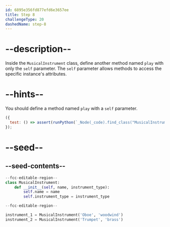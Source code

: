 ```yaml
---
id: 6895e356fd877efd6e3657ee
title: Step 8
challengeType: 20
dashedName: step-8
---
```


# --description--


Inside the `MusicalInstrument` class, define another method named `play` with only the `self` parameter. The `self` parameter allows methods to access the specific instance's attributes.

# --hints--

You should define a method named `play` with a `self` parameter.

```js
({
  test: () => assert(runPython(`_Node(_code).find_class("MusicalInstrument").find_function("play").has_args("self")`))
});
```

# --seed--

## --seed-contents--

```py
--fcc-editable-region--
class MusicalInstrument:
    def __init__(self, name, instrument_type):
        self.name = name
        self.instrument_type = instrument_type

--fcc-editable-region--

instrument_1 = MusicalInstrument('Oboe', 'woodwind')
instrument_2 = MusicalInstrument('Trumpet', 'brass')

```
